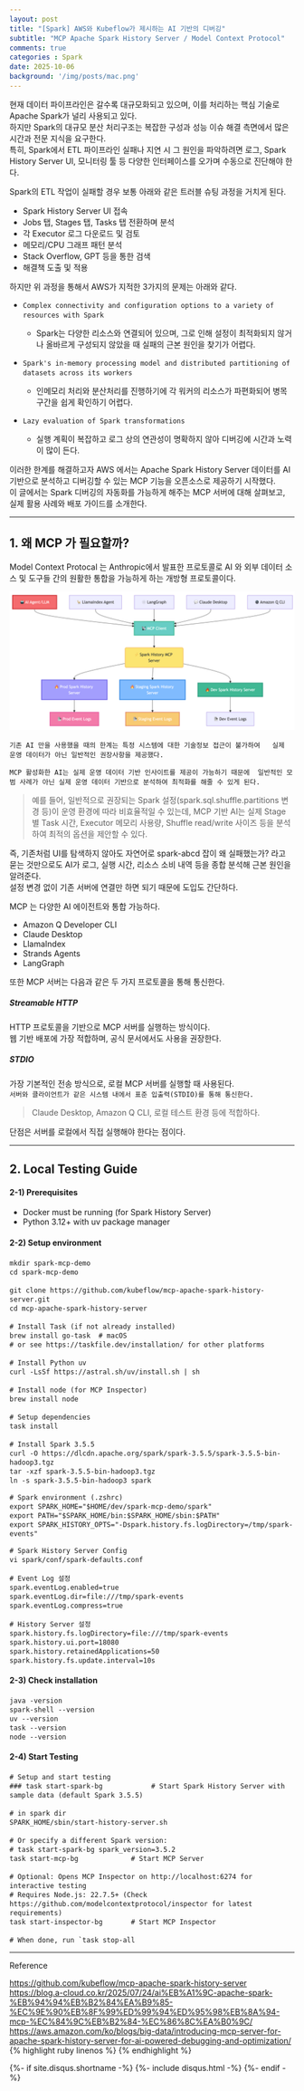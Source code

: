 ```yaml
---
layout: post
title: "[Spark] AWS와 Kubeflow가 제시하는 AI 기반의 디버깅"
subtitle: "MCP Apache Spark History Server / Model Context Protocol" 
comments: true
categories : Spark
date: 2025-10-06
background: '/img/posts/mac.png'
---
```


현재 데이터 파이프라인은 갈수록 대규모화되고 있으며, 이를 처리하는 핵심 기술로 Apache Spark가 
널리 사용되고 있다.   
하지만 Spark의 대규모 분산 처리구조는 복잡한 구성과 성능 이슈 해결 측면에서 많은 시간과 전문 지식을 요구한다.   
특히, Spark에서 ETL 파이프라인 실패나 지연 시 그 원인을 파악하려면 로그, Spark History Server UI, 모니터링 툴 등 다양한 인터페이스를 오가며 수동으로 진단해야 한다.   

Spark의 ETL 작업이 실패할 경우 보통 아래와 같은 트러블 슈팅 과정을 거치게 된다.   

- Spark History Server UI 접속 
- Jobs 탭, Stages 탭, Tasks 탭 전환하며 분석   
- 각 Executor 로그 다운로드 및 검토   
- 메모리/CPU 그래프 패턴 분석   
- Stack Overflow, GPT 등을 통한 검색   
- 해결책 도출 및 적용   

하지만 위 과정을 통해서 AWS가 지적한 3가지의 문제는 아래와 같다.   

- `Complex connectivity and configuration options to a variety of resources with Spark`     
    - Spark는 다양한 리소스와 연결되어 있으며, 그로 인해 설정이 최적화되지 않거나 올바르게 구성되지 않았을 때 실패의 근본 원인을 찾기가 어렵다.    

- `Spark's in-memory processing model and distributed partitioning of datasets across its workers`   
    - 인메모리 처리와 분산처리를 진행하기에 각 워커의 리소스가 파편화되어 병목 구간을 쉽게 확인하기 어렵다.    

- `Lazy evaluation of Spark transformations`   
    - 실행 계획이 복잡하고 로그 상의 연관성이 명확하지 않아 디버깅에 시간과 노력이 많이 든다.   

이러한 한계를 해결하고자 AWS 에서는 Apache Spark History Server 데이터를 AI 기반으로 분석하고 디버깅할 수 있는 MCP 기능을 오픈소스로 
제공하기 시작했다.   
이 글에서는 Spark 디버깅의 자동화를 가능하게 해주는 MCP 서버에 대해 살펴보고, 실제 활용 사례와 배포 가이드를 소개한다.   

- - - 

## 1. 왜 MCP 가 필요할까?    

Model Context Protocal 는 Anthropic에서 발표한 프로토콜로 AI 와 외부 데이터 소스 및 도구들 간의 
원활한 통합을 가능하게 하는 개방형 프로토콜이다.    

<img src="/img/posts/spark/10-08/스크린샷 2025-10-06 오후 4.43.05.png">   

`기존 AI 만을 사용했을 때의 한계는 특정 시스템에 대한 기술정보 접근이 불가하여  
실제 운영 데이터가 아닌 일반적인 권장사항을 제공했다.`   

`MCP 활성화한 AI는 실제 운영 데이터 기반 인사이트를 제공이 가능하기 때문에 
일반적인 모범 사례가 아닌 실제 운영 데이터 기반으로 분석하여 최적화를 해줄 수 있게 된다.`     

> 예를 들어, 일반적으로 권장되는 Spark 설정(spark.sql.shuffle.partitions 변경 등)이 운영 환경에 따라 비효율적일 수 있는데, 
    MCP 기반 AI는 실제 Stage 별 Task 시간, Executor 메모리 사용량, Shuffle read/write 사이즈 등을 분석하여 최적의 옵션을 제안할 수 있다.    

즉, 기존처럼 UI를 탐색하지 않아도 자연어로 spark-abcd 잡이 왜 실패했는가? 라고 묻는 것만으로도 AI가 
로그, 실행 시간, 리소스 소비 내역 등을 종합 분석해 근본 원인을 알려준다.   
설정 변경 없이 기존 서버에 연결만 하면 되기 때문에 도입도 간단하다.  

MCP 는 다양한 AI 에이전트와 통합 가능하다.  

- Amazon Q Developer CLI
- Claude Desktop   
- LlamaIndex
- Strands Agents
- LangGraph    

또한 MCP 서버는 다음과 같은 두 가지 프로토콜을 통해 통신한다.    

##### Streamable HTTP     

HTTP 프로토콜을 기반으로 MCP 서버를 실행하는 방식이다.   
웹 기반 배포에 가장 적합하며, 공식 문서에서도 사용을 권장한다.   

##### STDIO   

가장 기본적인 전송 방식으로, 로컬 MCP 서버를 실행할 때 사용된다.   
`서버와 클라이언트가 같은 시스템 내에서 표준 입출력(STDIO)를 통해 통신한다.`   

> Claude Desktop, Amazon Q CLI, 로컬 테스트 환경 등에 적합하다.   

단점은 서버를 로컬에서 직접 실행해야 한다는 점이다. 


- - - 

## 2. Local Testing Guide   

#### 2-1) Prerequisites   

- Docker must be running (for Spark History Server)   
- Python 3.12+ with uv package manager   

#### 2-2) Setup environment   

```shell
mkdir spark-mcp-demo
cd spark-mcp-demo   

git clone https://github.com/kubeflow/mcp-apache-spark-history-server.git
cd mcp-apache-spark-history-server

# Install Task (if not already installed)
brew install go-task  # macOS
# or see https://taskfile.dev/installation/ for other platforms

# Install Python uv
curl -LsSf https://astral.sh/uv/install.sh | sh

# Install node (for MCP Inspector)
brew install node

# Setup dependencies
task install

# Install Spark 3.5.5
curl -O https://dlcdn.apache.org/spark/spark-3.5.5/spark-3.5.5-bin-hadoop3.tgz
tar -xzf spark-3.5.5-bin-hadoop3.tgz
ln -s spark-3.5.5-bin-hadoop3 spark
```

```shell
# Spark environment (.zshrc)  
export SPARK_HOME="$HOME/dev/spark-mcp-demo/spark"
export PATH="$SPARK_HOME/bin:$SPARK_HOME/sbin:$PATH"
export SPARK_HISTORY_OPTS="-Dspark.history.fs.logDirectory=/tmp/spark-events"
```

```shell
# Spark History Server Config   
vi spark/conf/spark-defaults.conf

# Event Log 설정
spark.eventLog.enabled=true
spark.eventLog.dir=file:///tmp/spark-events
spark.eventLog.compress=true

# History Server 설정
spark.history.fs.logDirectory=file:///tmp/spark-events
spark.history.ui.port=18080
spark.history.retainedApplications=50
spark.history.fs.update.interval=10s
```

#### 2-3) Check installation   

```shell
java -version
spark-shell --version
uv --version
task --version
node --version
```

#### 2-4) Start Testing   

```shell
# Setup and start testing
### task start-spark-bg            # Start Spark History Server with sample data (default Spark 3.5.5)

# in spark dir
SPARK_HOME/sbin/start-history-server.sh

# Or specify a different Spark version:
# task start-spark-bg spark_version=3.5.2
task start-mcp-bg             # Start MCP Server

# Optional: Opens MCP Inspector on http://localhost:6274 for interactive testing
# Requires Node.js: 22.7.5+ (Check https://github.com/modelcontextprotocol/inspector for latest requirements)
task start-inspector-bg       # Start MCP Inspector

# When done, run `task stop-all
```

- - -

Reference

<https://github.com/kubeflow/mcp-apache-spark-history-server>   
<https://blog.a-cloud.co.kr/2025/07/24/ai%EB%A1%9C-apache-spark-%EB%94%94%EB%B2%84%EA%B9%85-%EC%9E%90%EB%8F%99%ED%99%94%ED%95%98%EB%8A%94-mcp-%EC%84%9C%EB%B2%84-%EC%86%8C%EA%B0%9C/>   
<https://aws.amazon.com/ko/blogs/big-data/introducing-mcp-server-for-apache-spark-history-server-for-ai-powered-debugging-and-optimization/>
{% highlight ruby linenos %}
{% endhighlight %}


{%- if site.disqus.shortname -%}
    {%- include disqus.html -%}
{%- endif -%}







